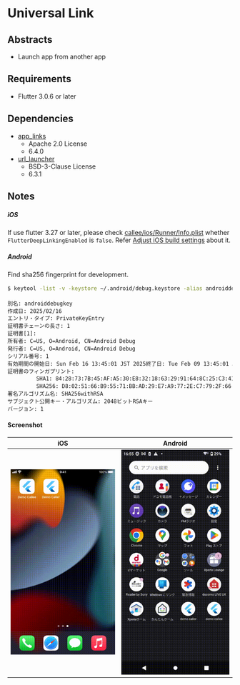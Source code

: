 # Universal Link

## Abstracts

* Launch app from another app

## Requirements

* Flutter 3.0.6 or later

## Dependencies

* [app_links](https://pub.dev/packages/app_links)
  * Apache 2.0 License
  * 6.4.0
* [url_launcher](https://pub.dev/packages/url_launcher)
  * BSD-3-Clause License
  * 6.3.1

## Notes

##### iOS

If use flutter 3.27 or later, please check [callee/ios/Runner/Info.plist](callee/ios/Runner/Info.plist) whether `FlutterDeepLinkingEnabled` is `false`.
Refer [Adjust iOS build settings](https://docs.flutter.dev/cookbook/navigation/set-up-universal-links#adjust-ios-build-settings) about it.

##### Android

Find sha256 fingerprint for development.

````bash
$ keytool -list -v -keystore ~/.android/debug.keystore -alias androiddebugkey -storepass android -keypass android

別名: androiddebugkey
作成日: 2025/02/16
エントリ・タイプ: PrivateKeyEntry
証明書チェーンの長さ: 1
証明書[1]:
所有者: C=US, O=Android, CN=Android Debug
発行者: C=US, O=Android, CN=Android Debug
シリアル番号: 1
有効期間の開始日: Sun Feb 16 13:45:01 JST 2025終了日: Tue Feb 09 13:45:01 JST 2055
証明書のフィンガプリント:
         SHA1: 84:28:73:7B:45:AF:A5:30:E8:32:18:63:29:91:64:8C:25:C3:41:B4
         SHA256: D8:02:51:66:B9:55:71:BB:AD:29:E7:A9:77:2E:C7:79:2F:66:A3:F8:D7:24:5E:EA:CD:0C:6E:76:AD:23:30:A6
署名アルゴリズム名: SHA256withRSA
サブジェクト公開キー・アルゴリズム: 2048ビットRSAキー
バージョン: 1
````

#### Screenshot

|iOS|Android|
|---|---|
|<img src="./images/ios.gif" width="320" />|<img src="./images/android.gif" width="320" />|